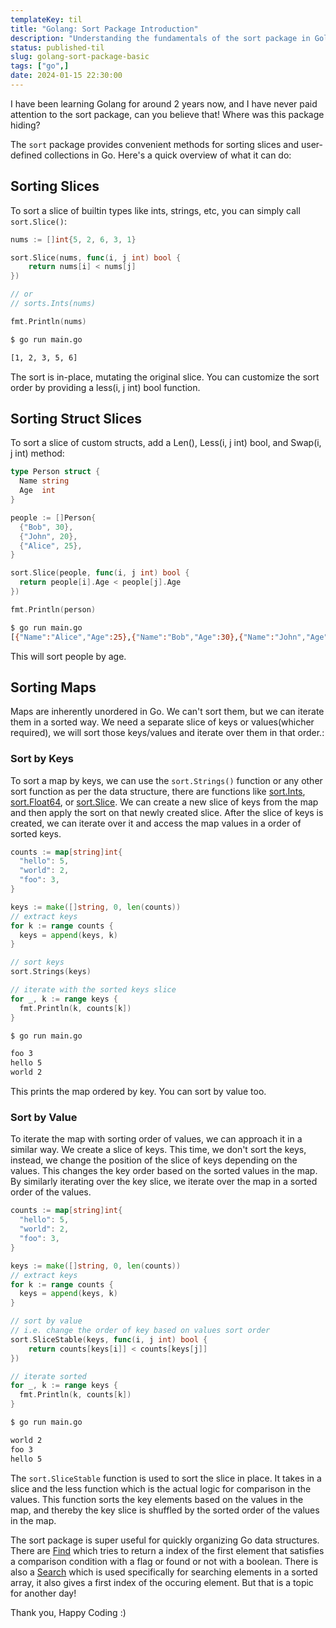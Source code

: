 ```yaml
---
templateKey: til
title: "Golang: Sort Package Introduction"
description: "Understanding the fundamentals of the sort package in Golang. Sorting integers, slices, struct values, maps"
status: published-til
slug: golang-sort-package-basic
tags: ["go",]
date: 2024-01-15 22:30:00
---
```


I have been learning Golang for around 2 years now, and I have never paid attention to the sort package, can you believe that! Where was this package hiding?

The `sort` package provides convenient methods for sorting slices and user-defined collections in Go. Here's a quick overview of what it can do:

## Sorting Slices

To sort a slice of builtin types like ints, strings, etc, you can simply call `sort.Slice()`:

```go
nums := []int{5, 2, 6, 3, 1}

sort.Slice(nums, func(i, j int) bool {
    return nums[i] < nums[j]
})

// or 
// sorts.Ints(nums)

fmt.Println(nums)
```

```bash
$ go run main.go

[1, 2, 3, 5, 6]
```
The sort is in-place, mutating the original slice. You can customize the sort order by providing a less(i, j int) bool function.

## Sorting Struct Slices

To sort a slice of custom structs, add a Len(), Less(i, j int) bool, and Swap(i, j int) method:

```go
type Person struct {
  Name string
  Age  int
}

people := []Person{
  {"Bob", 30},
  {"John", 20},
  {"Alice", 25},
}

sort.Slice(people, func(i, j int) bool {
  return people[i].Age < people[j].Age
}) 

fmt.Println(person)
```

```bash
$ go run main.go
[{"Name":"Alice","Age":25},{"Name":"Bob","Age":30},{"Name":"John","Age":20}]
```

This will sort people by age.

## Sorting Maps

Maps are inherently unordered in Go. We can't sort them, but we can iterate them in a sorted way. We need a separate slice of keys or values(whicher required), we will sort those keys/values and iterate over them in that order.:

### Sort by Keys

To sort a map by keys, we can use the `sort.Strings()` function or any other sort function as per the data structure, there are functions like [sort.Ints](https://pkg.go.dev/sort#Ints), [sort.Float64](https://pkg.go.dev/sort#Float64s), or [sort.Slice](https://pkg.go.dev/sort#Slice). We can create a new slice of keys from the map and then apply the sort on that newly created slice. After the slice of keys is created, we can iterate over it and access the map values in a order of sorted keys.

```go
counts := map[string]int{
  "hello": 5,
  "world": 2,
  "foo": 3,
}

keys := make([]string, 0, len(counts))
// extract keys 
for k := range counts {
  keys = append(keys, k)
} 

// sort keys
sort.Strings(keys) 

// iterate with the sorted keys slice
for _, k := range keys {
  fmt.Println(k, counts[k]) 
}
```

```bash
$ go run main.go

foo 3
hello 5
world 2
```

This prints the map ordered by key. You can sort by value too.

### Sort by Value

To iterate the map with sorting order of values, we can approach it in a similar way. We create a slice of keys. This time, we don't sort the keys, instead, we change the position of the slice of keys depending on the values. This changes the key order based on the sorted values in the map. By similarly iterating over the key slice, we iterate over the map in a sorted order of the values.

```go
counts := map[string]int{
  "hello": 5,
  "world": 2,
  "foo": 3,
}

keys := make([]string, 0, len(counts))
// extract keys
for k := range counts {
  keys = append(keys, k)
}

// sort by value
// i.e. change the order of key based on values sort order
sort.SliceStable(keys, func(i, j int) bool {
    return counts[keys[i]] < counts[keys[j]]
})

// iterate sorted
for _, k := range keys {
  fmt.Println(k, counts[k])
}
```

```bash
$ go run main.go

world 2
foo 3
hello 5
```

The `sort.SliceStable` function is used to sort the slice in place. It takes in a slice and the less function which is the actual logic for comparison in the values. This function sorts the key elements based on the values in the map, and thereby the key slice is shuffled by the sorted order of the values in the map.

The sort package is super useful for quickly organizing Go data structures.
There are [Find](https://pkg.go.dev/sort#Find) which tries to return a index of the first element that satisfies a comparison condition with a flag or found or not with a boolean. There is also a [Search](https://pkg.go.dev/sort#Search) which is used specifically for searching elements in a sorted array, it also gives a first index of the occuring element. But that is a topic for another day!

Thank you, Happy Coding :)
